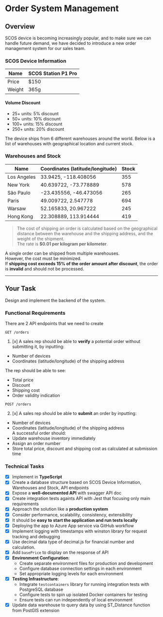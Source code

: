 # Order System Management

## Overview

SCOS device is becoming increasingly popular, and to make sure we can handle future demand, we have decided to introduce a new order management system for our sales team.

### SCOS Device Information

| Name   | SCOS Station P1 Pro |
| ------ | ------------------- |
| Price  | $150                |
| Weight | 365g                |

#### Volume Discount

- 25+ units: 5% discount
- 50+ units: 10% discount
- 100+ units: 15% discount
- 250+ units: 20% discount

The device ships from 6 different warehouses around the world. Below is a list of warehouses with geographical location and current stock.

### Warehouses and Stock

| Name        | Coordinates (latitude/longitude) | Stock |
| ----------- | -------------------------------- | ----- |
| Los Angeles | 33.9425, -118.408056             | 355   |
| New York    | 40.639722, -73.778889            | 578   |
| São Paulo   | -23.435556, -46.473056           | 265   |
| Paris       | 49.009722, 2.547778              | 694   |
| Warsaw      | 52.165833, 20.967222             | 245   |
| Hong Kong   | 22.308889, 113.914444            | 419   |

> The cost of shipping an order is calculated based on the geographical distance between the warehouse and the shipping address, and the weight of the shipment.  
> The rate is **$0.01 per kilogram per kilometer**.

A single order can be shipped from multiple warehouses.  
However, the cost must be minimized.  
If **shipping cost exceeds 15% of the order amount after discount**, the order is **invalid** and should not be processed.

---

## Your Task

Design and implement the backend of the system.

### Functional Requirements

There are 2 API endpoints that we need to create

```
GET /orders
```

1. [x] A sales rep should be able to **verify** a potential order without submitting it, by inputting:

- Number of devices
- Coordinates (latitude/longitude) of the shipping address

The rep should be able to see:

- Total price
- Discount
- Shipping cost
- Order validity indication

```
POST /orders
```

2. [x] A sales rep should be able to **submit** an order by inputting:

- Number of devices
- Coordinates (latitude/longitude) of the shipping address  
  A successful order should:
- Update warehouse inventory immediately
- Assign an order number
- Store total price, discount and shipping cost as calculated at submission time

### Technical Tasks

- [x] Implement in **TypeScript**
- [x] Create a database structure based on SCOS Device Information, Warehouses and Stock, API endpoints
- [x] Expose a **well-documented API** with swagger API doc
- [x] Create integration tests againts API with Jest that focusing only main requirements
- [x] Approach the solution like a **production system**
- [x] Consider performance, scalability, consistency, extensibility
- [x] It should be **easy to start the application and run tests locally**
- [x] Deploying the app to Azure App service via GitHub workflow
- [x] Implement logging with timestamps with winston library for request tracking and debugging
- [x] Use decimal data type of decimal.js for financial number and calculation.
- [x] Add `basePrice` to display on the response of API
- [x] **Environment Configuration**:
  - Create separate environment files for production and development
  - Configure database connection settings in each environment
  - Set appropriate logging levels for each environment
- [x] **Testing Infrastructure**:
  - Integrate `testcontainers` library for running integration tests with PostgreSQL database
  - Configure tests to spin up isolated Docker containers for testing
  - Ensure tests can run independently of local environment
- [x] Update data warehouse to query data by using ST_Distance function from PostGIS extension
